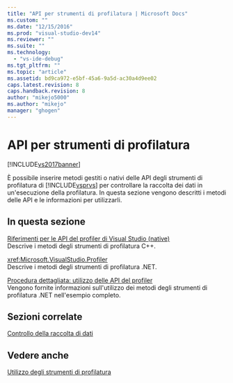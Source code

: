 ```yaml
---
title: "API per strumenti di profilatura | Microsoft Docs"
ms.custom: ""
ms.date: "12/15/2016"
ms.prod: "visual-studio-dev14"
ms.reviewer: ""
ms.suite: ""
ms.technology: 
  - "vs-ide-debug"
ms.tgt_pltfrm: ""
ms.topic: "article"
ms.assetid: bd9ca972-e5bf-45a6-9a5d-ac30a4d9ee02
caps.latest.revision: 8
caps.handback.revision: 8
author: "mikejo5000"
ms.author: "mikejo"
manager: "ghogen"
---
```

# API per strumenti di profilatura
[!INCLUDE[vs2017banner](../code-quality/includes/vs2017banner.md)]

È possibile inserire metodi gestiti o nativi delle API degli strumenti di profilatura di [!INCLUDE[vsprvs](../code-quality/includes/vsprvs_md.md)] per controllare la raccolta dei dati in un'esecuzione della profilatura.  In questa sezione vengono descritti i metodi delle API e le informazioni per utilizzarli.  
  
## In questa sezione  
 [Riferimenti per le API del profiler di Visual Studio \(native\)](../profiling/visual-studio-profiler-api-reference-native.md)  
 Descrive i metodi degli strumenti di profilatura C\+\+.  
  
 <xref:Microsoft.VisualStudio.Profiler>  
 Descrive i metodi degli strumenti di profilatura .NET.  
  
 [Procedura dettagliata: utilizzo delle API del profiler](../profiling/walkthrough-using-profiler-apis.md)  
 Vengono fornite informazioni sull'utilizzo dei metodi degli strumenti di profilatura .NET nell'esempio completo.  
  
## Sezioni correlate  
 [Controllo della raccolta di dati](../profiling/controlling-data-collection.md)  
  
## Vedere anche  
 [Utilizzo degli strumenti di profilatura](../profiling/performance-explorer.md)